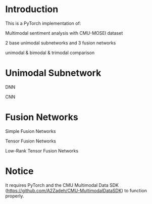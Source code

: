# Introduction

This is a PyTorch implementation of:

Multimodal sentiment analysis with CMU-MOSEI dataset

2 base unimodal subnetworks and 3 fusion networks

unimodal & bimodal & trimodal comparison

# Unimodal Subnetwork

DNN

CNN

# Fusion Networks

Simple Fusion Networks

Tensor Fusion Networks

Low-Rank Tensor Fusion Networks

# Notice

It requires PyTorch and the CMU Multimodal Data SDK (https://github.com/A2Zadeh/CMU-MultimodalDataSDK) 
to function properly.

